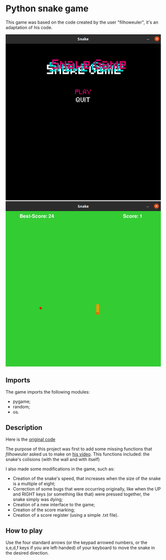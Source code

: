 # Python snake game

This game was based on the code created by the user "filhoweuler", it's an adaptation of his code.

![Start Screen](read_me_imgs/menu_screen.png)
![The game](read_me_imgs/game_screen.png)

## Imports

The game imports the following modules:

* pygame;
* random;
* os.

## Description

Here is the [original code](https://github.com/GabrielEspanholSantos/Pygame-Snake)

The purpose of this project was first to add some missing functions that _filhoweuler_ asked us to make on [his video](https://www.youtube.com/watch?v=H4TXHI9BRCQ). This functions included: the snake's colisions (with the wall and with itself)

I also made some modifications in the game, such as:

* Creation of the snake's speed, that increases when the size of the snake is a multiple of eight;
* Correction of some bugs that were occurring originally, like when the UP and RIGHT keys (or something like that) were pressed together, the snake simply was dying;
* Creation of a new interface to the game;
* Creation of the score marking;
* Creation of a score register (using a simple .txt file).

## How to play 

Use the four standard arrows (or the keypad arrowed numbers, or the s,e,d,f keys if you are left-handed) of your keyboard to move the snake in the desired direction.
